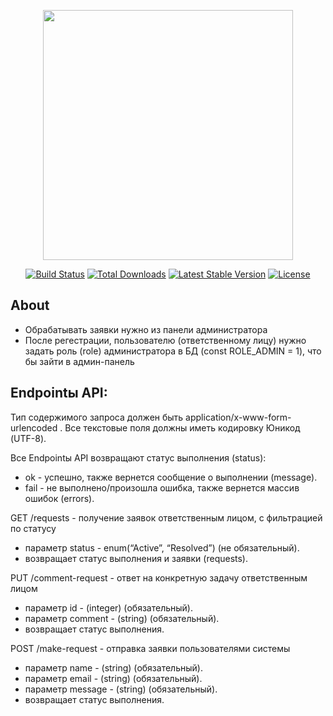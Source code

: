 <p align="center"><a href="https://laravel.com" target="_blank"><img src="https://raw.githubusercontent.com/laravel/art/master/logo-lockup/5%20SVG/2%20CMYK/1%20Full%20Color/laravel-logolockup-cmyk-red.svg" width="400"></a></p>

<p align="center">
<a href="https://travis-ci.org/laravel/framework"><img src="https://travis-ci.org/laravel/framework.svg" alt="Build Status"></a>
<a href="https://packagist.org/packages/laravel/framework"><img src="https://img.shields.io/packagist/dt/laravel/framework" alt="Total Downloads"></a>
<a href="https://packagist.org/packages/laravel/framework"><img src="https://img.shields.io/packagist/v/laravel/framework" alt="Latest Stable Version"></a>
<a href="https://packagist.org/packages/laravel/framework"><img src="https://img.shields.io/packagist/l/laravel/framework" alt="License"></a>
</p>

## About

-   Обрабатывать заявки нужно из панели администратора
-   После регестрации, пользователю (ответственному лицу) нужно задать роль (role) администратора в БД (const ROLE_ADMIN = 1), что бы зайти в админ-панель

## Endpointы API:

Тип содержимого запроса должен быть application/x-www-form-urlencoded .
Все текстовые поля должны иметь кодировку Юникод (UTF-8).

Все Endpointы API возвращают статус выполнения (status):

-   ok - успешно, также вернется сообщение о выполнении (message).
-   fail - не выполнено/произошла ошибка, также вернется массив ошибок (errors).

GET /requests - получение заявок ответственным лицом, с фильтрацией по статусу

-   параметр status - enum(“Active”, “Resolved”) (не обязательный).
-   возвращает статус выполнения и заявки (requests).

PUT /comment-request - ответ на конкретную задачу ответственным лицом

-   параметр id - (integer) (обязательный).
-   параметр comment - (string) (обязательный).
-   возвращает статус выполнения.

POST /make-request - отправка заявки пользователями системы

-   параметр name - (string) (обязательный).
-   параметр email - (string) (обязательный).
-   параметр message - (string) (обязательный).
-   возвращает статус выполнения.
